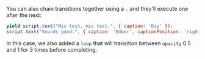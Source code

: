 You can also chain transitions together using a `.` and they'll execute one after the next:

```js
yield script.text("Mic test, mic test.", { caption: 'Diy' });
script.text("Sounds good.", { caption: 'Ember', captionPosition: 'right' }).transition({ effect: { opacity: 0.5 }, duration: 500 }).transition({ effect: { opacity: 1 }, duration: 500, loop: 3 });
```

In this case, we also added a `loop` that will transition between `opacity` 0.5 and 1 for 3 times before completing.

